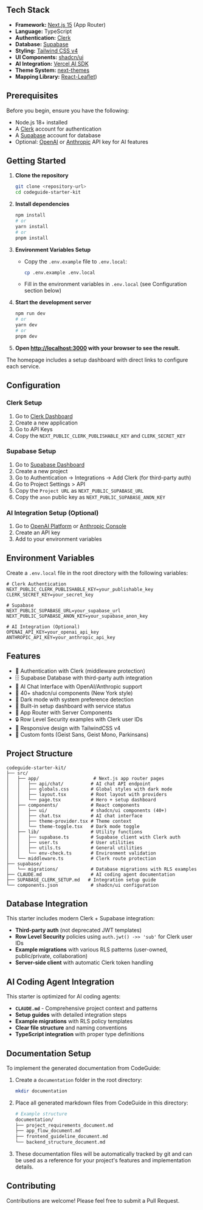 

## Tech Stack

- **Framework:** [Next.js 15](https://nextjs.org/) (App Router)
- **Language:** TypeScript
- **Authentication:** [Clerk](https://clerk.com/)
- **Database:** [Supabase](https://supabase.com/)
- **Styling:** [Tailwind CSS v4](https://tailwindcss.com/)
- **UI Components:** [shadcn/ui](https://ui.shadcn.com/)
- **AI Integration:** [Vercel AI SDK](https://sdk.vercel.ai/)
- **Theme System:** [next-themes](https://github.com/pacocoursey/next-themes)
- **Mapping Library:** [React-Leaflet](https://react-leaflet.js.org/))

## Prerequisites

Before you begin, ensure you have the following:
- Node.js 18+ installed
- A [Clerk](https://clerk.com/) account for authentication
- A [Supabase](https://supabase.com/) account for database
- Optional: [OpenAI](https://platform.openai.com/) or [Anthropic](https://console.anthropic.com/) API key for AI features


## Getting Started

1. **Clone the repository**
   ```bash
   git clone <repository-url>
   cd codeguide-starter-kit
   ```

2. **Install dependencies**
   ```bash
   npm install
   # or
   yarn install
   # or
   pnpm install
   ```

3. **Environment Variables Setup**
   - Copy the `.env.example` file to `.env.local`:
     ```bash
     cp .env.example .env.local
     ```
   - Fill in the environment variables in `.env.local` (see Configuration section below)

4. **Start the development server**
   ```bash
   npm run dev
   # or
   yarn dev
   # or
   pnpm dev
   ```

5. **Open [http://localhost:3000](http://localhost:3000) with your browser to see the result.**

The homepage includes a setup dashboard with direct links to configure each service.

## Configuration

### Clerk Setup
1. Go to [Clerk Dashboard](https://dashboard.clerk.com/)
2. Create a new application
3. Go to API Keys
4. Copy the `NEXT_PUBLIC_CLERK_PUBLISHABLE_KEY` and `CLERK_SECRET_KEY`

### Supabase Setup
1. Go to [Supabase Dashboard](https://supabase.com/dashboard)
2. Create a new project
3. Go to Authentication → Integrations → Add Clerk (for third-party auth)
4. Go to Project Settings > API
5. Copy the `Project URL` as `NEXT_PUBLIC_SUPABASE_URL`
6. Copy the `anon` public key as `NEXT_PUBLIC_SUPABASE_ANON_KEY`

### AI Integration Setup (Optional)
1. Go to [OpenAI Platform](https://platform.openai.com/) or [Anthropic Console](https://console.anthropic.com/)
2. Create an API key
3. Add to your environment variables

## Environment Variables

Create a `.env.local` file in the root directory with the following variables:

```env
# Clerk Authentication
NEXT_PUBLIC_CLERK_PUBLISHABLE_KEY=your_publishable_key
CLERK_SECRET_KEY=your_secret_key

# Supabase
NEXT_PUBLIC_SUPABASE_URL=your_supabase_url
NEXT_PUBLIC_SUPABASE_ANON_KEY=your_supabase_anon_key

# AI Integration (Optional)
OPENAI_API_KEY=your_openai_api_key
ANTHROPIC_API_KEY=your_anthropic_api_key
```

## Features

- 🔐 Authentication with Clerk (middleware protection)
- 🗄️ Supabase Database with third-party auth integration
- 🤖 AI Chat Interface with OpenAI/Anthropic support
- 🎨 40+ shadcn/ui components (New York style)
- 🌙 Dark mode with system preference detection
- 🎯 Built-in setup dashboard with service status
- 🚀 App Router with Server Components
- 🔒 Row Level Security examples with Clerk user IDs
- 📱 Responsive design with TailwindCSS v4
- 🎨 Custom fonts (Geist Sans, Geist Mono, Parkinsans)

## Project Structure

```
codeguide-starter-kit/
├── src/
│   ├── app/                    # Next.js app router pages
│   │   ├── api/chat/          # AI chat API endpoint
│   │   ├── globals.css        # Global styles with dark mode
│   │   ├── layout.tsx         # Root layout with providers
│   │   └── page.tsx           # Hero + setup dashboard
│   ├── components/            # React components
│   │   ├── ui/                # shadcn/ui components (40+)
│   │   ├── chat.tsx           # AI chat interface
│   │   ├── theme-provider.tsx # Theme context
│   │   └── theme-toggle.tsx   # Dark mode toggle
│   ├── lib/                   # Utility functions
│   │   ├── supabase.ts        # Supabase client with Clerk auth
│   │   ├── user.ts            # User utilities
│   │   ├── utils.ts           # General utilities
│   │   └── env-check.ts       # Environment validation
│   └── middleware.ts          # Clerk route protection
├── supabase/
│   └── migrations/            # Database migrations with RLS examples
├── CLAUDE.md                  # AI coding agent documentation
├── SUPABASE_CLERK_SETUP.md   # Integration setup guide
└── components.json            # shadcn/ui configuration
```

## Database Integration

This starter includes modern Clerk + Supabase integration:

- **Third-party auth** (not deprecated JWT templates)
- **Row Level Security** policies using `auth.jwt() ->> 'sub'` for Clerk user IDs
- **Example migrations** with various RLS patterns (user-owned, public/private, collaboration)
- **Server-side client** with automatic Clerk token handling

## AI Coding Agent Integration

This starter is optimized for AI coding agents:

- **`CLAUDE.md`** - Comprehensive project context and patterns
- **Setup guides** with detailed integration steps
- **Example migrations** with RLS policy templates
- **Clear file structure** and naming conventions
- **TypeScript integration** with proper type definitions

## Documentation Setup

To implement the generated documentation from CodeGuide:

1. Create a `documentation` folder in the root directory:
   ```bash
   mkdir documentation
   ```

2. Place all generated markdown files from CodeGuide in this directory:
   ```bash
   # Example structure
   documentation/
   ├── project_requirements_document.md             
   ├── app_flow_document.md
   ├── frontend_guideline_document.md
   └── backend_structure_document.md
   ```

3. These documentation files will be automatically tracked by git and can be used as a reference for your project's features and implementation details.

## Contributing

Contributions are welcome! Please feel free to submit a Pull Request.